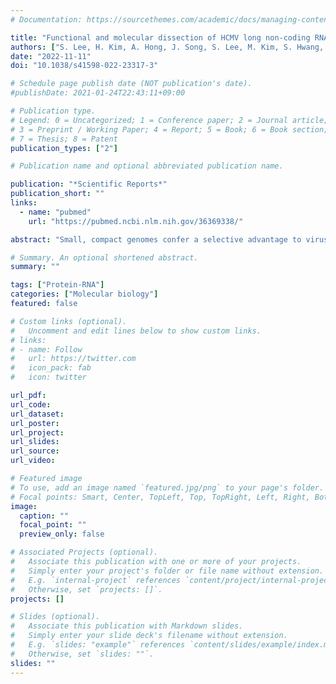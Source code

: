 ```yaml
---
# Documentation: https://sourcethemes.com/academic/docs/managing-content/

title: "Functional and molecular dissection of HCMV long non-coding RNAs"
authors: ["S. Lee, H. Kim, A. Hong, J. Song, S. Lee, M. Kim, S. Hwang, D. Jeong, J. Kim, A. Son, **Y. S. Lee**, V N. Kim, J. Kim, H. Chang\\*, K. Ahn\\*"]
date: "2022-11-11"
doi: "10.1038/s41598-022-23317-3"

# Schedule page publish date (NOT publication's date).
#publishDate: 2021-01-24T22:43:11+09:00

# Publication type.
# Legend: 0 = Uncategorized; 1 = Conference paper; 2 = Journal article;
# 3 = Preprint / Working Paper; 4 = Report; 5 = Book; 6 = Book section;
# 7 = Thesis; 8 = Patent
publication_types: ["2"]

# Publication name and optional abbreviated publication name.

publication: "*Scientific Reports*"
publication_short: ""
links:
  - name: "pubmed"
    url: "https://pubmed.ncbi.nlm.nih.gov/36369338/"

abstract: "Small, compact genomes confer a selective advantage to viruses, yet human cytomegalovirus (HCMV) expresses the long non-coding RNAs (lncRNAs); RNA1.2, RNA2.7, RNA4.9, and RNA5.0. Little is known about the function of these lncRNAs in the virus life cycle. Here, we dissected the functional and molecular landscape of HCMV lncRNAs. We found that HCMV lncRNAs occupy ~ 30% and 50-60% of total and poly(A)+viral transcriptome, respectively, throughout virus life cycle. RNA1.2, RNA2.7, and RNA4.9, the three abundantly expressed lncRNAs, appear to be essential in all infection states. Among these three lncRNAs, depletion of RNA2.7 and RNA4.9 results in the greatest defect in maintaining latent reservoir and promoting lytic replication, respectively. Moreover, we delineated the global post-transcriptional nature of HCMV lncRNAs by nanopore direct RNA sequencing and interactome analysis. We revealed that the lncRNAs are modified with N6-methyladenosine (m6A) and interact with m6A readers in all infection states. In-depth analysis demonstrated that m6A machineries stabilize HCMV lncRNAs, which could account for the overwhelming abundance of viral lncRNAs. Our study lays the groundwork for understanding the viral lncRNA-mediated regulation of host-virus interaction throughout the HCMV life cycle."

# Summary. An optional shortened abstract.
summary: ""

tags: ["Protein-RNA"]
categories: ["Molecular biology"]
featured: false

# Custom links (optional).
#   Uncomment and edit lines below to show custom links.
# links:
# - name: Follow
#   url: https://twitter.com
#   icon_pack: fab
#   icon: twitter

url_pdf:
url_code:
url_dataset:
url_poster:
url_project:
url_slides:
url_source:
url_video:

# Featured image
# To use, add an image named `featured.jpg/png` to your page's folder.
# Focal points: Smart, Center, TopLeft, Top, TopRight, Left, Right, BottomLeft, Bottom, BottomRight.
image:
  caption: ""
  focal_point: ""
  preview_only: false

# Associated Projects (optional).
#   Associate this publication with one or more of your projects.
#   Simply enter your project's folder or file name without extension.
#   E.g. `internal-project` references `content/project/internal-project/index.md`.
#   Otherwise, set `projects: []`.
projects: []

# Slides (optional).
#   Associate this publication with Markdown slides.
#   Simply enter your slide deck's filename without extension.
#   E.g. `slides: "example"` references `content/slides/example/index.md`.
#   Otherwise, set `slides: ""`.
slides: ""
---
```

